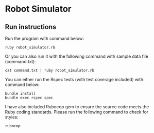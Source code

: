Robot Simulator
================

## Run instructions

Run the program with command below:

```
ruby robot_simulator.rb
```

Or you can also run it with the following command with sample data file (command.txt):

```
cat command.txt | ruby robot_simulator.rb
```

You can either run the Rspec tests (with test coverage included) with command below:

```
bundle install
bundle exec rspec spec
```

I have also included Rubocop gem to ensure the source code meets the Ruby coding standards.
Please run the following command to check for styles:

```
rubocop
```
